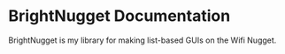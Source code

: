 # BrightNugget Documentation
BrightNugget is my library for making list-based GUIs on the Wifi Nugget.
